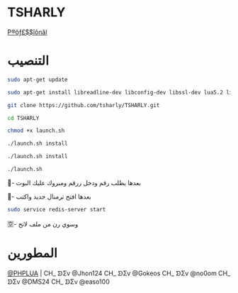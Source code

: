 # TSHARLY

[P®ôƒ£$$îônâl](https://telegram.me/DEVASL)

# التنصيب
```sh
sudo apt-get update

sudo apt-get install libreadline-dev libconfig-dev libssl-dev lua5.2 liblua5.2-dev lua-socket lua-sec lua-expat libevent-dev make unzip git redis-server autoconf g++ libjansson-dev libpython-dev expat libexpat1-dev

git clone https://github.com/tsharly/TSHARLY.git

cd TSHARLY

chmod +x launch.sh

./launch.sh install

./launch.sh install

./launch.sh

```

💟- بعدها يطلب رقم ودخل ررقم ومبروك عليك البوت 

🕎- بعدها افتح ترمنال جديد واكتب

```sh
sudo service redis-server start
```

🈳- وسوي رن من ملف لانج

# المطورين

[@PHPLUA](https://telegram.me/DEVASL) | 
CH_ ᗦΣⱱ @Jhon124
CH_ ᗦΣⱱ @Gokeos
CH_ ᗦΣⱱ @no0om
CH_ ᗦΣⱱ @DMS24
CH_ ᗦΣⱱ @easo100

